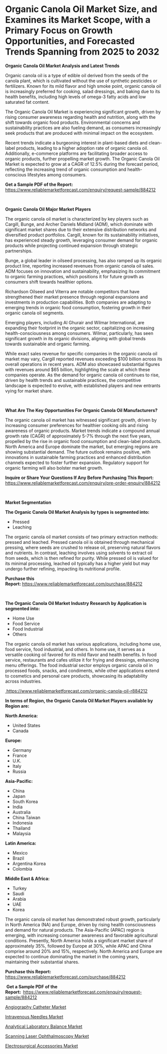 <p><h1>Organic Canola Oil Market Size, and Examines its Market Scope, with a Primary Focus on Growth Opportunities, and Forecasted Trends Spanning from 2025 to 2032</h1></p><p><strong>Organic Canola Oil Market Analysis and Latest Trends</strong></p>
<p><p>Organic canola oil is a type of edible oil derived from the seeds of the canola plant, which is cultivated without the use of synthetic pesticides or fertilizers. Known for its mild flavor and high smoke point, organic canola oil is increasingly preferred for cooking, salad dressings, and baking due to its health benefits, including high levels of omega-3 fatty acids and low saturated fat content.</p><p>The Organic Canola Oil Market is experiencing significant growth, driven by rising consumer awareness regarding health and nutrition, along with the shift towards organic food products. Environmental concerns and sustainability practices are also fueling demand, as consumers increasingly seek products that are produced with minimal impact on the ecosystem. </p><p>Recent trends indicate a burgeoning interest in plant-based diets and clean-label products, leading to a higher adoption rate of organic canola oil. Additionally, e-commerce platforms are facilitating broader access to organic products, further propelling market growth. The Organic Canola Oil Market is expected to grow at a CAGR of 12.5% during the forecast period, reflecting the increasing trend of organic consumption and health-conscious lifestyles among consumers.</p></p>
<p><strong>Get a Sample PDF of the Report:&nbsp;</strong> <a href="https://www.reliablemarketforecast.com/enquiry/request-sample/884212?utm_campaign=3094&utm_medium=2&utm_source=Github&utm_content=ia&utm_term=07042025&utm_id=organic-canola-oil">https://www.reliablemarketforecast.com/enquiry/request-sample/884212</a></p>
<p>&nbsp;</p>
<p><strong>Organic Canola Oil Major Market Players</strong></p>
<p><p>The organic canola oil market is characterized by key players such as Cargill, Bunge, and Archer Daniels Midland (ADM), which dominate with significant market shares due to their extensive distribution networks and diversified product portfolios. Cargill, known for its sustainability initiatives, has experienced steady growth, leveraging consumer demand for organic products while projecting continued expansion through strategic partnerships.</p><p>Bunge, a global leader in oilseed processing, has also ramped up its organic product line, reporting increased revenues from organic canola oil sales. ADM focuses on innovation and sustainability, emphasizing its commitment to organic farming practices, which positions it for future growth as consumers shift towards healthier options.</p><p>Richardson Oilseed and Viterra are notable competitors that have strengthened their market presence through regional expansions and investments in production capabilities. Both companies are adapting to emerging trends in organic food consumption, fostering growth in their organic canola oil segments.</p><p>Emerging players, including Al Ghurair and Wilmar International, are expanding their footprint in the organic sector, capitalizing on increasing health-consciousness among consumers. Wilmar, particularly, has seen significant growth in its organic divisions, aligning with global trends towards sustainable and organic farming.</p><p>While exact sales revenue for specific companies in the organic canola oil market may vary, Cargill reported revenues exceeding $100 billion across its overall operations in recent years. ADM also showcased substantial figures with revenues around $65 billion, highlighting the scale at which these companies operate. As the demand for organic canola oil continues to rise, driven by health trends and sustainable practices, the competitive landscape is expected to evolve, with established players and new entrants vying for market share.</p></p>
<p>&nbsp;</p>
<p><strong>What Are The Key Opportunities For Organic Canola Oil Manufacturers?</strong></p>
<p><p>The organic canola oil market has witnessed significant growth, driven by increasing consumer preferences for healthier cooking oils and rising awareness of organic products. Market trends indicate a compound annual growth rate (CAGR) of approximately 5-7% through the next five years, propelled by the rise in organic food consumption and clean-label products. North America and Europe dominate the market, but emerging regions are showing substantial demand. The future outlook remains positive, with innovations in sustainable farming practices and enhanced distribution channels expected to foster further expansion. Regulatory support for organic farming will also bolster market growth.</p></p>
<p><strong>Inquire or Share Your Questions If Any Before Purchasing This Report:</strong> <a href="https://www.reliablemarketforecast.com/enquiry/pre-order-enquiry/884212?utm_campaign=3094&utm_medium=2&utm_source=Github&utm_content=ia&utm_term=07042025&utm_id=organic-canola-oil">https://www.reliablemarketforecast.com/enquiry/pre-order-enquiry/884212</a></p>
<p>&nbsp;</p>
<p><strong>Market Segmentation</strong></p>
<p><strong>The Organic Canola Oil Market Analysis by types is segmented into:</strong></p>
<p><ul><li>Pressed</li><li>Leaching</li></ul></p>
<p><p>The organic canola oil market consists of two primary extraction methods: pressed and leached. Pressed canola oil is obtained through mechanical pressing, where seeds are crushed to release oil, preserving natural flavors and nutrients. In contrast, leaching involves using solvents to extract oil from seeds, which is then refined for purity. While pressed oil is valued for its minimal processing, leached oil typically has a higher yield but may undergo further refining, impacting its nutritional profile.</p></p>
<p><strong>Purchase this Report:&nbsp;</strong><a href="https://www.reliablemarketforecast.com/purchase/884212?utm_campaign=3094&utm_medium=2&utm_source=Github&utm_content=ia&utm_term=07042025&utm_id=organic-canola-oil">https://www.reliablemarketforecast.com/purchase/884212</a></p>
<p>&nbsp;</p>
<p><strong>The Organic Canola Oil Market Industry Research by Application is segmented into:</strong></p>
<p><ul><li>Home Use</li><li>Food Service</li><li>Food Industrial</li><li>Others</li></ul></p>
<p><p>The organic canola oil market has various applications, including home use, food service, food industrial, and others. In home use, it serves as a versatile cooking oil favored for its mild flavor and health benefits. In food service, restaurants and cafes utilize it for frying and dressings, enhancing menu offerings. The food industrial sector employs organic canola oil in processed foods, snacks, and condiments, while other applications extend to cosmetics and personal care products, showcasing its adaptability across industries.</p></p>
<p><a href="https://www.reliablemarketforecast.com/organic-canola-oil-r884212?utm_campaign=3094&utm_medium=2&utm_source=Github&utm_content=ia&utm_term=07042025&utm_id=organic-canola-oil">&nbsp;https://www.reliablemarketforecast.com/organic-canola-oil-r884212</a></p>
<p><strong>In terms of Region, the Organic Canola Oil Market Players available by Region are:</strong></p>
<p>
    <p> <strong> North America: </strong>
        <ul>
            <li>United States</li>
            <li>Canada</li>
        </ul>
        </p> 
    <p> <strong> Europe: </strong>
        <ul>
            <li>Germany</li>
            <li>France</li>
            <li>U.K.</li>
            <li>Italy</li>
            <li>Russia</li>
        </ul>
        </p> 
    <p> <strong> Asia-Pacific: </strong>
        <ul>
            <li>China</li>
            <li>Japan</li>
            <li>South Korea</li>
            <li>India</li>
            <li>Australia</li>
            <li>China Taiwan</li>
            <li>Indonesia</li>
            <li>Thailand</li>
            <li>Malaysia</li>
        </ul>
        </p> 
    <p> <strong> Latin America: </strong>
        <ul>
            <li>Mexico</li>
            <li>Brazil</li>
            <li>Argentina Korea</li>
            <li>Colombia</li>
        </ul>
        </p> 
    <p> <strong> Middle East & Africa: </strong>
        <ul>
            <li>Turkey</li>
            <li>Saudi</li>
            <li>Arabia</li>
            <li>UAE</li>
            <li>Korea</li>
        </ul>
    </p>
    </p>
<p><p>The organic canola oil market has demonstrated robust growth, particularly in North America (NA) and Europe, driven by rising health consciousness and demand for natural products. The Asia-Pacific (APAC) region is emerging, with increasing consumer awareness and favorable agricultural conditions. Presently, North America holds a significant market share of approximately 35%, followed by Europe at 30%, while APAC and China comprise around 20% and 15%, respectively. North America and Europe are expected to continue dominating the market in the coming years, maintaining their substantial shares.</p></p>
<p><strong>Purchase this Report: </strong><a href="https://www.reliablemarketforecast.com/purchase/884212?utm_campaign=3094&utm_medium=2&utm_source=Github&utm_content=ia&utm_term=07042025&utm_id=organic-canola-oil">https://www.reliablemarketforecast.com/purchase/884212</a></p>
<p>&nbsp;<strong>Get a Sample PDF of the Report:&nbsp;&nbsp;</strong><a href="https://www.reliablemarketforecast.com/enquiry/request-sample/884212?utm_campaign=3094&utm_medium=2&utm_source=Github&utm_content=ia&utm_term=07042025&utm_id=organic-canola-oil">https://www.reliablemarketforecast.com/enquiry/request-sample/884212</a></p>
<p><strong></strong></p>
<p><p><a href="https://www.linkedin.com/pulse/top-trends-transforming-angiography-catheter-market-2025-2032-bhtec?utm_campaign=3094&utm_medium=2&utm_source=Github&utm_content=ia&utm_term=07042025&utm_id=organic-canola-oil">Angiography Catheter Market</a></p><p><a href="https://www.linkedin.com/pulse/in-depth-report-intravenous-needles-market-types-applications-dr3qc?utm_campaign=3094&utm_medium=2&utm_source=Github&utm_content=ia&utm_term=07042025&utm_id=organic-canola-oil">Intravenous Needles Market</a></p><p><a href="https://www.linkedin.com/pulse/analytical-laboratory-balance-market-growth-key-factors-oqptc?utm_campaign=3094&utm_medium=2&utm_source=Github&utm_content=ia&utm_term=07042025&utm_id=organic-canola-oil">Analytical Laboratory Balance Market</a></p><p><a href="https://www.linkedin.com/pulse/regional-segment-trends-scanning-laser-ophthalmoscopy-market-pz67c?utm_campaign=3094&utm_medium=2&utm_source=Github&utm_content=ia&utm_term=07042025&utm_id=organic-canola-oil">Scanning Laser Ophthalmoscopy Market</a></p><p><a href="https://www.linkedin.com/pulse/electrosurgical-accessories-market-size-cagr-61-current-development-ijkfc?utm_campaign=3094&utm_medium=2&utm_source=Github&utm_content=ia&utm_term=07042025&utm_id=organic-canola-oil">Electrosurgical Accessories Market</a></p></p>